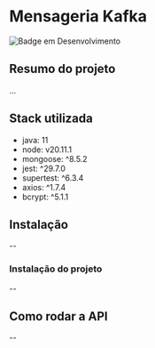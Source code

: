 # Mensageria Kafka

![Badge em Desenvolvimento](http://img.shields.io/static/v1?label=STATUS&message=EM%20DESENVOLVIMENTO&color=GREEN)

## Resumo do projeto

...

## Stack utilizada

- java: 11
- node: v20.11.1
- mongoose: ^8.5.2
- jest: ^29.7.0
- supertest: ^6.3.4
- axios: ^1.7.4
- bcrypt: ^5.1.1

## Instalação

--

### Instalação do projeto

--

## Como rodar a API

--
